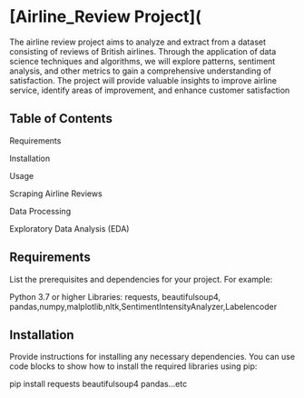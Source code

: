 # [Airline_Review Project](
The airline review project aims to analyze and extract from a dataset consisting of reviews of British airlines. Through the application of data science techniques and algorithms, we will explore patterns, sentiment analysis, and other metrics to gain a comprehensive understanding of satisfaction. The project will provide valuable insights to improve airline service, identify areas of improvement, and enhance customer satisfaction

## Table of Contents
Requirements

Installation

Usage

Scraping Airline Reviews

Data Processing

Exploratory Data Analysis (EDA)

## Requirements

List the prerequisites and dependencies for your project. For example:

Python 3.7 or higher
Libraries: requests, beautifulsoup4, pandas,numpy,malplotlib,nltk,SentimentIntensityAnalyzer,Labelencoder

## Installation
Provide instructions for installing any necessary dependencies. You can use code blocks to show how to install the required libraries using pip:

pip install requests beautifulsoup4 pandas...etc

